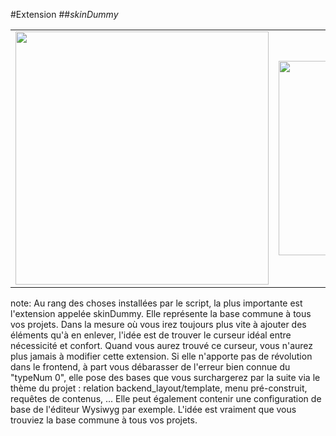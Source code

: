 <!-- .slide: data-breadcrumb="typo3,skinDummy : la base" -->
#Extension
##*skinDummy*
<table class="reveal">
    <tr valign="middle">
        <td width="50%" style="vertical-align: middle"><img src="img/screen1.png" class="fragment shrink"  data-fragment-index="1" width="405" alt=""/></td>
        <td width="50%" style="vertical-align: middle"><img src="img/screen2.png" class="fragment grow"  data-fragment-index="1" width="311" alt=""/></td>
    </tr>
</table>


note:
  Au rang des choses installées par le script, la plus importante est l'extension appelée skinDummy. Elle représente la base commune à tous vos projets. Dans la mesure où vous irez toujours plus vite à ajouter des éléments qu'à en enlever, l'idée est de trouver le curseur idéal entre nécessicité et confort. Quand vous aurez trouvé ce curseur, vous n'aurez plus jamais à modifier cette extension. Si elle n'apporte pas de révolution dans le frontend, à part vous débarasser de l'erreur bien connue du "typeNum 0", elle pose des bases que vous surchargerez par la suite via le thème du projet : relation backend_layout/template, menu pré-construit, requêtes de contenus, ... Elle peut également contenir une configuration de base de l'éditeur Wysiwyg par exemple. L'idée est vraiment que vous trouviez la base commune à tous vos projets.